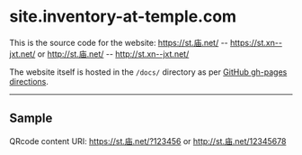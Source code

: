# site.inventory-at-temple.com

This is the source code for the website: https://st.庙.net/ -- https://st.xn--jxt.net/  or http://st.庙.net/ -- http://st.xn--jxt.net/

The website itself is hosted in the `/docs/` directory as per [GitHub gh-pages directions](https://help.github.com/en/articles/configuring-a-publishing-source-for-github-pages).

---

## Sample 

QRcode content URI: https://st.庙.net/?123456 or http://st.庙.net/12345678

